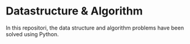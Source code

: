 # Datastructure & Algorithm
In this repositori, the data structure and algorithm problems have been solved using Python. 
